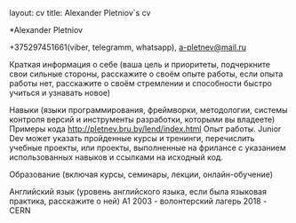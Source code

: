 layout: cv
title: Alexander Pletniov`s cv

*Alexander Pletniov

+375297451661(viber, telegramm, whatsapp), a-pletnev@mail.ru

Краткая информация о себе (ваша цель и приоритеты, 
подчеркните свои сильные стороны, 
расскажите о своём опыте работы, если опыта работы нет, расскажите о своём стремлении и способности быстро учиться и узнавать новое)



Навыки (языки программирования, фреймворки, методологии, системы контроля версий и инструменты разработки, которыми вы владеете)
Примеры кода
http://pletnev.bru.by/lend/index.html
Опыт работы. Junior Dev может указать пройденные курсы и тренинги, перечислить учебные проекты, или проекты, выполненные на фрилансе с указанием использованных навыков и ссылками на исходный код.

Образование (включая курсы, семинары, лекции, онлайн-обучение)

Английский язык (уровень английского языка, если была языковая практика, расскажите о ней)
A1
2003 - волонтерский лагерь
2018 - CERN
